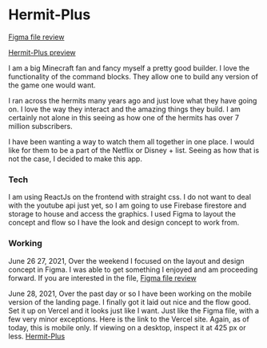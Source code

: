 # Hermit-Plus
[Figma file review]('https://www.figma.com/file/1rA5nLglFEz6F1453wKwkG/Hermit-Plus?node-id=0%3A1)

[Hermit-Plus preview]('https://hermit-plus.vercel.app')

I am a big Minecraft fan and fancy myself a pretty good builder. I love the functionality of the command blocks. They allow one to build any version of the game one would want.

I ran across the hermits many years ago and just love what they have going on. I love the way they interact and the amazing things they build. I am certainly not alone in this seeing as how one of the hermits has over 7 million subscribers.

I have been wanting a way to watch them all together in one place. I would like for them to be a part of the Netflix or Disney + list. Seeing as how that is not the case, I decided to make this app.

### Tech
I am using ReactJs on the frontend with straight css. I do not want to deal with the youtube api just yet, so I am going to use Firebase firestore and storage to house and access the graphics. I used Figma to layout the concept and flow so I have the look and design concept to work from.

### Working
June 26 27, 2021, Over the weekend I focused on the layout and design concept in Figma. I was able to get something I enjoyed and am proceeding forward. If you are interested in the file, [Figma file review]('https://www.figma.com/file/1rA5nLglFEz6F1453wKwkG/Hermit-Plus?node-id=0%3A1)


June 28, 2021, Over the past day or so I have been working on the mobile version of the landing page. I finally got it laid out nice and the flow good. Set it up on Vercel and it looks just like I want. Just like the Figma file, with a few very minor exceptions. Here is the link to the Vercel site. Again, as of today, this is mobile only. If viewing on a desktop, inspect it at 425 px or less.
[Hermit-Plus]('https://hermit-plus.vercel.app')